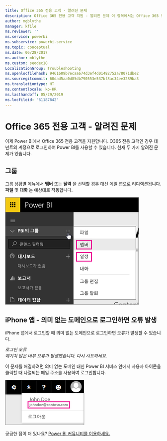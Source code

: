 ```yaml
---
title: Office 365 전용 고객 - 알려진 문제
description: Office 365 전용 고객 지원 - 알려진 문제 이 항목에서는 Office 365 전용 고객과 관련된 문제를 설명합니다. 여기에는 베니티 도메인을 사용하는 iPhone 앱뿐만 아니라 그룹 기능에 대한 제한 사항도 포함되어 있습니다.
author: mgblythe
manager: kfile
ms.reviewer: ''
ms.service: powerbi
ms.subservice: powerbi-service
ms.topic: conceptual
ms.date: 06/28/2017
ms.author: mblythe
ms.custom: seodec18
LocalizationGroup: Troubleshooting
ms.openlocfilehash: 9461609b7ecaa674d3ef4d01482752a78071dbe2
ms.sourcegitcommit: 60dad5aa0d85db790553e537bf8ac34ee3289ba3
ms.translationtype: HT
ms.contentlocale: ko-KR
ms.lasthandoff: 05/29/2019
ms.locfileid: "61187842"
---
```

# <a name="office-365-dedicated-customers---known-issues"></a>Office 365 전용 고객 - 알려진 문제
이제 Power BI에서 Office 365 전용 고객을 지원합니다.  O365 전용 고객인 경우 테넌트의 계정으로 로그인하여 Power BI를 사용할 수 있습니다. 현재 두 가지 알려진 문제가 있습니다.

## <a name="groups"></a>그룹
그룹 상황별 메뉴에서 **멤버** 또는 **달력** 을 선택할 경우 대신 메일 앱으로 리디렉션됩니다.  **파일** 및 **대화** 는 예상대로 작동합니다.

![Power BI의 그룹](media/service-admin-office-365-dedicated-known-issues/group-menu.png)

## <a name="iphone-app---sign-in-with-vanity-domain-leads-to-error"></a>iPhone 앱 - 의미 없는 도메인으로 로그인하면 오류 발생
iPhone 앱에서 로그인할 때 의미 없는 도메인으로 로그인하면 오류가 발생할 수 있습니다.

*로그인 오류*  
*예기치 않은 내부 오류가 발생했습니다. 다시 시도하세요.*

이 문제를 해결하려면 의미 없는 도메인 대신 Power BI 서비스 안에서 사용자 아이콘을 클릭할 때 나열되는 메일 주소를 사용하여 로그인합니다.

![로그인 메일](media/service-admin-office-365-dedicated-known-issues/sign-in-address.png)

궁금한 점이 더 있나요? [Power BI 커뮤니티를 이용하세요.](http://community.powerbi.com/)

